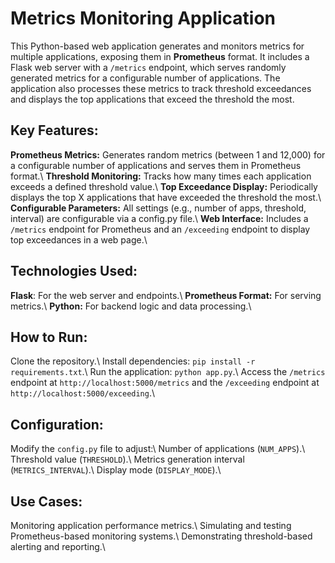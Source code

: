 <h1>Metrics Monitoring Application</h1>
This Python-based web application generates and monitors metrics for multiple applications, exposing them in <strong>Prometheus</strong> format. It includes a Flask web server with a <code>/metrics</code> endpoint, which serves randomly generated metrics for a configurable number of applications. The application also processes these metrics to track threshold exceedances and displays the top applications that exceed the threshold the most.

<h2>Key Features:</h2>
<strong>Prometheus Metrics:</strong> Generates random metrics (between 1 and 12,000) for a configurable number of applications and serves them in Prometheus format.\
<strong>Threshold Monitoring:</strong> Tracks how many times each application exceeds a defined threshold value.\
<strong>Top Exceedance Display:</strong> Periodically displays the top X applications that have exceeded the threshold the most.\
<strong>Configurable Parameters:</strong> All settings (e.g., number of apps, threshold, interval) are configurable via a config.py file.\
<strong>Web Interface:</strong> Includes a <code>/metrics</code> endpoint for Prometheus and an <code>/exceeding</code> endpoint to display top exceedances in a web page.\

<h2>Technologies Used:</h2>
<strong>Flask</strong>: For the web server and endpoints.\
<strong>Prometheus Format:</strong> For serving metrics.\
<strong>Python:</strong> For backend logic and data processing.\

<h2>How to Run:</h2>
Clone the repository.\
Install dependencies: <code>pip install -r requirements.txt</code>.\
Run the application: <code>python app.py</code>.\
Access the <code>/metrics</code> endpoint at <code>http://localhost:5000/metrics</code> and the <code>/exceeding</code> endpoint at <code>http://localhost:5000/exceeding</code>.\

<h2>Configuration:</h2>
Modify the <code>config.py</code> file to adjust:\
Number of applications (<code>NUM_APPS</code>).\
Threshold value (<code>THRESHOLD</code>).\
Metrics generation interval (<code>METRICS_INTERVAL</code>).\
Display mode (<code>DISPLAY_MODE</code>).\

<h2>Use Cases:</h2>
Monitoring application performance metrics.\
Simulating and testing Prometheus-based monitoring systems.\
Demonstrating threshold-based alerting and reporting.\
